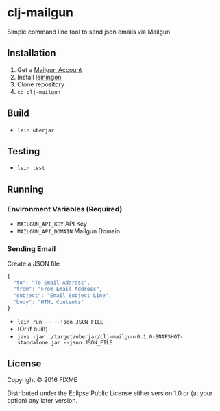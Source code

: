 # clj-mailgun

Simple command line tool to send json emails via Mailgun

## Installation

1. Get a [Mailgun Account](http://www.mailgun.com)
2. Install [leiningen](http://leiningen.org)
3. Clone repository
4. `cd clj-mailgun`

## Build

- `lein uberjar`

## Testing

- `lein test`

## Running

### Environment Variables (Required)
- `MAILGUN_API_KEY` API Key
- `MAILGUN_API_DOMAIN` Mailgun Domain

### Sending Email
Create a JSON file
```javascript
{
  "to": "To Email Address",
  "from": "From Email Address",
  "subject": "Email Subject Line",
  "body": "HTML Contents"
}
```

- `lein run -- --json JSON_FILE`
- (Or if built)
- `java -jar ./target/uberjar/clj-mailgun-0.1.0-SNAPSHOT-standalone.jar --json JSON_FILE`

## License

Copyright © 2016 FIXME

Distributed under the Eclipse Public License either version 1.0 or (at
your option) any later version.

